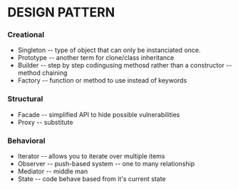 # DESIGN PATTERN

### Creational
- Singleton
    -- type of object that can only be instanciated once. 
- Prototype
    -- another term for clone/class inheritance
- Builder
    -- step by step codingusing methosd rather than a constructor
    -- method chaining
- Factory
    -- function or method to use instead of keywords

### Structural
- Facade
    -- simplified API to hide possible vulnerabilities 
- Proxy
    -- substitute

### Behavioral
- Iterator
    -- allows you to iterate over multiple items
- Observer
    -- push-based system 
    -- one to many relationship
- Mediator
    -- middle man
- State
    -- code behave based from it's current state

